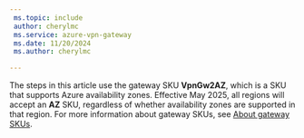 ```yaml
---
 ms.topic: include
 author: cherylmc
 ms.service: azure-vpn-gateway
 ms.date: 11/20/2024
 ms.author: cherylmc

---
```


The steps in this article use the gateway SKU **VpnGw2AZ**, which is a SKU that supports Azure availability zones. Effective May 2025, all regions will accept an **AZ** SKU, regardless of whether availability zones are supported in that region. For more information about gateway SKUs, see [About gateway SKUs](../articles/vpn-gateway/about-gateway-skus.md).
